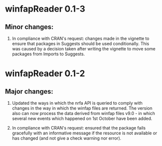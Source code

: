 # winfapReader 0.1-3

## Minor changes:

1.  In compliance with CRAN's request: changes made in the vignette to ensure that packages in Suggests should be used conditionally. This was caused by a decision taken after writing the vignette to move some packages from Imports to Suggests.

# winfapReader 0.1-2 

## Major changes:

1.  Updated the ways in which the nrfa API is queried to comply with changes in the way in which the winfap files are returned. The version also can now process the data derived from winfap files v9.0 - in which several new events which happened on 1st October have been added.

2.  In compliance with CRAN's request: ensured that the package fails gracefully with an informative message if the resource is not available or has changed (and not give a check warning nor error).
